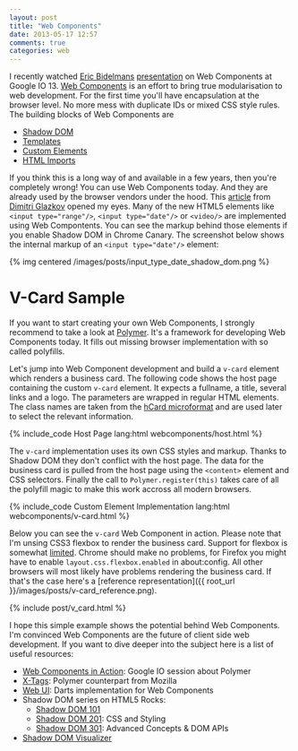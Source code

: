 ```yaml
---
layout: post
title: "Web Components"
date: 2013-05-17 12:57
comments: true
categories: web
---
```

I recently watched [Eric Bidelmans](https://plus.google.com/+EricBidelman/) [presentation](http://www.youtube.com/watch?v=fqULJBBEVQE) on
Web Components at Google IO 13. [Web Components](https://dvcs.w3.org/hg/webcomponents/raw-file/tip/explainer/index.html) 
is an effort to bring true modularisation to web development. For the first time you'll have encapsulation at the 
browser level. No more mess with duplicate IDs or mixed CSS style rules. <!-- more -->The building blocks of Web 
Components are

- [Shadow DOM](https://dvcs.w3.org/hg/webcomponents/raw-file/tip/spec/shadow/index.html)
- [Templates](https://dvcs.w3.org/hg/webcomponents/raw-file/tip/spec/templates/index.html)
- [Custom Elements](https://dvcs.w3.org/hg/webcomponents/raw-file/tip/spec/custom/index.html)
- [HTML Imports](https://dvcs.w3.org/hg/webcomponents/raw-file/tip/spec/imports/index.html)

If you think this is a long way of and available in a few years, then you're completely wrong! You can use Web Components 
today. And they are already used by the browser vendors under the hood. 
This [article](http://glazkov.com/2011/01/14/what-the-heck-is-shadow-dom/) from 
[Dimitri Glazkov](http://glazkov.com/about/) opened my eyes. Many of the new HTML5 elements like 
`<input type="range"/>`, `<input type="date"/>` or `<video/>` are implemented using Web Compontents. You can see the 
markup behind those elements if you enable Shadow DOM in Chrome Canary. The screenshot below shows the internal markup 
of an `<input type="date"/>` element:

{% img centered /images/posts/input_type_date_shadow_dom.png %}

# V-Card Sample
If you want to start creating your own Web Components, I strongly recommend to take a look at 
[Polymer](http://www.polymer-project.org/). It's a framework for developing Web Components today. It fills out missing 
browser implementation with so called polyfills. 

Let's jump into Web Component development and build a `v-card` element which renders a business card. The following 
code shows the host page containing the custom `v-card` element. It expects a fullname, a title, several 
links and a logo. The parameters are wrapped in regular HTML elements. The class names are taken from the 
[hCard microformat](http://microformats.org/wiki/hcard) and are used later to select the relevant information.

{% include_code Host Page lang:html webcomponents/host.html %}

The `v-card` implementation uses its own CSS styles and markup. Thanks to Shadow DOM they don't conflict with the 
host page. The data for the business card is pulled from the host page using the `<content>` element and CSS selectors. 
Finally the call to `Polymer.register(this)` takes care of all the polyfill magic to make this work accross all 
modern browsers. 

{% include_code Custom Element Implementation lang:html webcomponents/v-card.html %}

Below you can see the `v-card` Web Component in action. Please note that I'm unsing CSS3 flexbox to render the 
business card. Support for flexbox is somewhat [limited](http://caniuse.com/#feat=flexbox). Chrome should make 
no problems, for Firefox you might have to enable `layout.css.flexbox.enabled` in about:config. All other browsers 
will most likely have problems rendering the business card. If that's the case here's a 
[reference representation]({{ root_url }}/images/posts/v-card_reference.png).

{% include post/v_card.html %}

I hope this simple example shows the potential behind Web Components. I'm convinced Web Components are the future of 
client side web development. If you want to dive deeper into the subject here is a list of useful resources:

- [Web Components in Action](http://www.youtube.com/watch?v=0g0oOOT86NY): Google IO session about Polymer 
- [X-Tags](http://www.x-tags.org/): Polymer counterpart from Mozilla 
- [Web UI](http://www.dartlang.org/articles/web-ui/): Darts implementation for Web Components
- Shadow DOM series on HTML5 Rocks:
    - [Shadow DOM 101](http://www.html5rocks.com/en/tutorials/webcomponents/shadowdom/)
    - [Shadow DOM 201](http://www.html5rocks.com/en/tutorials/webcomponents/shadowdom-201/): CSS and Styling
    - [Shadow DOM 301](http://www.html5rocks.com/en/tutorials/webcomponents/shadowdom-301/): Advanced Concepts & DOM APIs
- [Shadow DOM Visualizer](http://html5-demos.appspot.com/static/shadowdom-visualizer/index.html)
